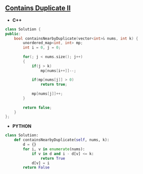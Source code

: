 ## [Contains Duplicate II](https://leetcode.com/problems/contains-duplicate-ii/)

* **C++**
```cpp
class Solution {
public:
    bool containsNearbyDuplicate(vector<int>& nums, int k) {
        unordered_map<int, int> mp;
        int i = 0, j = 0;
        
        for(; j < nums.size(); j++)
        {
            if(j > k)
                mp[nums[i++]]--;
            
            if(mp[nums[j]] > 0)
                return true;
            
            mp[nums[j]]++;
        }
        
        return false;
    }
};
```

* **PYTHON**
```py
class Solution:
    def containsNearbyDuplicate(self, nums, k):
        d = {}
        for i, v in enumerate(nums):
            if v in d and i - d[v] <= k:
                return True
            d[v] = i
        return False
```
